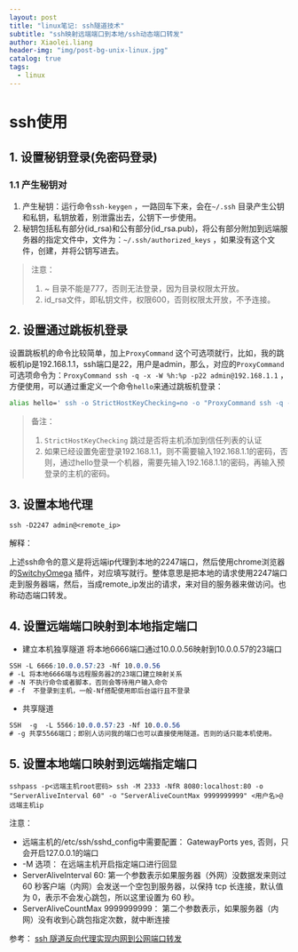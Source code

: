 ```yaml
---
layout: post
title: "linux笔记: ssh隧道技术"
subtitle: "ssh映射远端端口到本地/ssh动态端口转发"
author: Xiaolei.liang
header-img: "img/post-bg-unix-linux.jpg"
catalog: true
tags:
  - linux
---
```

# ssh使用

## 1. 设置秘钥登录(免密码登录)

### 1.1 产生秘钥对

1. 产生秘钥：运行命令``ssh-keygen`` ，一路回车下来，会在``~/.ssh`` 目录产生公钥和私钥，私钥放着，别泄露出去，公钥下一步使用。
2. 秘钥包括私有部分(id_rsa)和公有部分(id_rsa.pub)，将公有部分附加到远端服务器的指定文件中，文件为：``~/.ssh/authorized_keys`` ，如果没有这个文件，创建，并将公钥写进去。

> 注意：
>
> 1. ~ 目录不能是777，否则无法登录，因为目录权限太开放。
> 2. id_rsa文件，即私钥文件，权限600，否则权限太开放，不予连接。



## 2. 设置通过跳板机登录

设置跳板机的命令比较简单，加上``ProxyCommand`` 这个可选项就行，比如，我的跳板机ip是192.168.1.1，ssh端口是22，用户是admin，那么，对应的``ProxyCommand``可选项命令为：``ProxyCommand ssh -q -x -W %h:%p -p22 admin@192.168.1.1`` ，方便使用，可以通过重定义一个命令``hello``来通过跳板机登录：

```bash
alias hello=' ssh -o StrictHostKeyChecking=no -o "ProxyCommand ssh -q -x -W %h:%p -p22 admin@192.168.1.1"'
```

> 备注：
>
> 1. ``StrictHostKeyChecking`` 跳过是否将主机添加到信任列表的认证
> 2. 如果已经设置免密登录192.168.1.1，则不需要输入192.168.1.1的密码，否则，通过hello登录一个机器，需要先输入192.168.1.1的密码，再输入预登录的主机的密码。



## 3. 设置本地代理

```
ssh -D2247 admin@<remote_ip>
```

解释：

上述ssh命令的意义是将远端ip代理到本地的2247端口，然后使用chrome浏览器的[SwitchyOmega](chrome-extension://padekgcemlokbadohgkifijomclgjgif/options.html#!/about) 插件，对应填写就行。整体意思是把本地的请求使用2247端口走到服务器端，然后，当成remote_ip发出的请求，来对目的服务器来做访问。也称动态端口转发。

## 4. 设置远端端口映射到本地指定端口

- 建立本机独享隧道
   将本地6666端口通过10.0.0.56映射到10.0.0.57的23端口

```css
SSH -L 6666:10.0.0.57:23 -Nf 10.0.0.56
# -L 将本地6666端与远程服务器2的23端口建立映射关系
# -N 不执行命令或者脚本，否则会等待用户输入命令
# -f  不登录到主机，一般-Nf搭配使用即后台运行且不登录
```

* 共享隧道

```css
SSH  -g  -L 5566:10.0.0.57:23 -Nf 10.0.0.56
# -g 共享5566端口；即别人访问我的端口也可以直接使用隧道。否则的话只能本机使用。
```

## 5. 设置本地端口映射到远端指定端口
```
sshpass -p<远端主机root密码> ssh -M 2333 -NfR 8080:localhost:80 -o "ServerAliveInterval 60" -o "ServerAliveCountMax 9999999999" <用户名>@远端主机ip
```
注意：
* 远端主机的/etc/ssh/sshd_config中需要配置： GatewayPorts yes, 否则，只会开启127.0.0.1的端口
* -M 选项： 在远端主机开启指定端口进行回显
* ServerAliveInterval 60: 第一个参数表示如果服务器（外网）没数据发来则过 60 秒客户端（内网）会发送一个空包到服务器，以保持 tcp 长连接，默认值为 0，表示不会发心跳包，所以这里设置为 60 秒。
* ServerAliveCountMax 9999999999： 第二个参数表示，如果服务器（内网）没有收到心跳包指定次数，就中断连接

参考： [ssh 隧道反向代理实现内网到公网端口转发](https://netcan.github.io/2016/09/28/ssh%E9%9A%A7%E9%81%93%E5%8F%8D%E5%90%91%E4%BB%A3%E7%90%86%E5%AE%9E%E7%8E%B0%E5%86%85%E7%BD%91%E5%88%B0%E5%85%AC%E7%BD%91%E7%AB%AF%E5%8F%A3%E8%BD%AC%E5%8F%91/)
